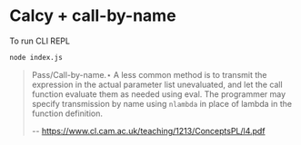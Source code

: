 # Calcy + call-by-name

To run CLI REPL

```sh
node index.js
```

> Pass/Call-by-name.⋆ A less common method is to transmit the expression in the actual parameter list unevaluated, and let the call function evaluate them as needed using eval.
> The programmer may specify transmission by name using `nlambda` in place of lambda in the function definition.
>
> -- https://www.cl.cam.ac.uk/teaching/1213/ConceptsPL/l4.pdf